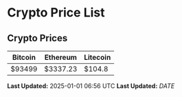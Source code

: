 # Crypto Price List

## Crypto Prices
| Bitcoin | Ethereum | Litecoin |
| ------- | -------- | -------- |
| $93499 | $3337.23 | $104.8 |
**Last Updated:** 2025-01-01 06:56 UTC
**Last Updated:** $DATE$
